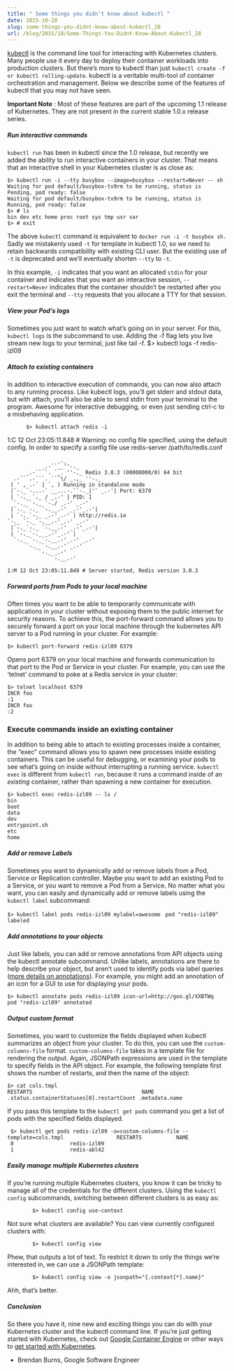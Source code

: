```yaml
---
title: " Some things you didn’t know about kubectl "
date: 2015-10-28
slug: some-things-you-didnt-know-about-kubectl_28
url: /blog/2015/10/Some-Things-You-Didnt-Know-About-Kubectl_28
---
```

[kubectl](https://github.com/kubernetes/kubernetes/blob/master/docs/user-guide/kubectl-overview.md) is the command line tool for interacting with Kubernetes clusters. Many people use it every day to deploy their container workloads into production clusters. But there’s more to kubectl than just `kubectl create -f or kubectl rolling-update`. kubectl is a veritable multi-tool of container orchestration and management. Below we describe some of the features of kubectl that you may not have seen.

**Important Note** : Most of these features are part of the upcoming 1.1 release of Kubernetes. They are not present in the current stable 1.0.x release series.


##### Run interactive commands

`kubectl run` has been in kubectl since the 1.0 release, but recently we added the ability to run interactive containers in your cluster. That means that an interactive shell in your Kubernetes cluster is as close as:

```
$> kubectl run -i --tty busybox --image=busybox --restart=Never -- sh 
Waiting for pod default/busybox-tv9rm to be running, status is Pending, pod ready: false 
Waiting for pod default/busybox-tv9rm to be running, status is Running, pod ready: false 
$> # ls 
bin dev etc home proc root sys tmp usr var 
$> # exit
```
The above `kubectl` command is equivalent to `docker run -i -t busybox sh.` Sadly we mistakenly used `-t` for template in kubectl 1.0, so we need to retain backwards compatibility with existing CLI user. But the existing use of `-t` is deprecated and we’ll eventually shorten `--tty` to `-t`.

In this example, `-i` indicates that you want an allocated `stdin` for your container and indicates that you want an interactive session, `--restart=Never` indicates that the container shouldn’t be restarted after you exit the terminal and `--tty` requests that you allocate a TTY for that session.


##### View your Pod’s logs

Sometimes you just want to watch what’s going on in your server. For this, `kubectl logs` is the subcommand to use. Adding the -f flag lets you live stream new logs to your terminal, just like tail -f.
          $> kubectl logs -f redis-izl09

##### Attach to existing containers

In addition to interactive execution of commands, you can now also attach to any running process. Like kubectl logs, you’ll get stderr and stdout data, but with attach, you’ll also be able to send stdin from your terminal to the program. Awesome for interactive debugging, or even just sending ctrl-c to a misbehaving application.

          $> kubectl attach redis -i


1:C 12 Oct 23:05:11.848 # Warning: no config file specified, using the default config. In order to specify a config file use redis-server /path/to/redis.conf

```
                _._
           _.-``__''-._
      _.-`` `. `_. ''-._ Redis 3.0.3 (00000000/0) 64 bit
  .-`` .-```. ```\/ _.,_ ''-._
 ( ' , .-` | `, ) Running in standalone mode
 |`-._`-...-` __...-.``-._|'` _.-'| Port: 6379
 | `-._ `._ / _.-' | PID: 1
  `-._ `-._ `-./ _.-' _.-'
 |`-._`-._ `-.__.-' _.-'_.-'|
 | `-._`-._ _.-'_.-' | http://redis.io
`-._ `-._`-.__.-'_.-' _.-'
 |`-._`-._ `-.__.-' _.-'_.-'|
 | `-._`-._ _.-'_.-' |
  `-._ `-._`-.__.-'_.-' _.-'
      `-._ `-.__.-' _.-'
          `-._ _.-'
              `-.__.-'

1:M 12 Oct 23:05:11.849 # Server started, Redis version 3.0.3
```

##### Forward ports from Pods to your local machine

Often times you want to be able to temporarily communicate with applications in your cluster without exposing them to the public internet for security reasons. To achieve this, the port-forward command allows you to securely forward a port on your local machine through the kubernetes API server to a Pod running in your cluster. For example:

`$> kubectl port-forward redis-izl09 6379`

Opens port 6379 on your local machine and forwards communication to that port to the Pod or Service in your cluster. For example, you can use the ‘telnet’ command to poke at a Redis service in your cluster:

```
$> telnet localhost 6379 
INCR foo 
:1 
INCR foo 
:2
```

### Execute commands inside an existing container
In addition to being able to attach to existing processes inside a container, the “exec” command allows you to spawn new processes inside existing containers. This can be useful for debugging, or examining your pods to see what’s going on inside without interrupting a running service. `kubectl exec` is different from `kubectl run`, because it runs a command inside of an _existing_ container, rather than spawning a new container for execution.

```
$> kubectl exec redis-izl09 -- ls /
bin
boot
data
dev
entrypoint.sh
etc
home
```


##### Add or remove Labels

Sometimes you want to dynamically add or remove labels from a Pod, Service or Replication controller. Maybe you want to add an existing Pod to a Service, or you want to remove a Pod from a Service. No matter what you want, you can easily and dynamically add or remove labels using the `kubectl label` subcommand:

`$> kubectl label pods redis-izl09 mylabel=awesome `
`pod "redis-izl09" labeled`


##### Add annotations to your objects

Just like labels, you can add or remove annotations from API objects using the kubectl annotate subcommand. Unlike labels, annotations are there to help describe your object, but aren’t used to identify pods via label queries ([more details on annotations](https://github.com/kubernetes/kubernetes/blob/master/docs/user-guide/annotations.md#annotations)). For example, you might add an annotation of an icon for a GUI to use for displaying your pods.

`$> kubectl annotate pods redis-izl09 icon-url=http://goo.gl/XXBTWq `
`pod "redis-izl09" annotated`


##### Output custom format

Sometimes, you want to customize the fields displayed when kubectl summarizes an object from your cluster. To do this, you can use the `custom-columns-file` format. `custom-columns-file` takes in a template file for rendering the output. Again, JSONPath expressions are used in the template to specify fields in the API object. For example, the following template first shows the number of restarts, and then the name of the object:

```
$> cat cols.tmpl 
RESTARTS                                   NAME 
.status.containerStatuses[0].restartCount .metadata.name
```

If you pass this template to the `kubectl get pods` command you get a list of pods with the specified fields displayed.

```
 $> kubectl get pods redis-izl09 -o=custom-columns-file --template=cols.tmpl                 RESTARTS           NAME 
 0                  redis-izl09 
 1                  redis-abl42
```

##### Easily manage multiple Kubernetes clusters

If you’re running multiple Kubernetes clusters, you know it can be tricky to manage all of the credentials for the different clusters. Using the `kubectl config` subcommands, switching between different clusters is as easy as:

            $> kubectl config use-context

Not sure what clusters are available? You can view currently configured clusters with:

            $> kubectl config view

Phew, that outputs a lot of text. To restrict it down to only the things we’re interested in, we can use a JSONPath template:

            $> kubectl config view -o jsonpath="{.context[*].name}"

Ahh, that’s better.


##### Conclusion

So there you have it, nine new and exciting things you can do with your Kubernetes cluster and the kubectl command line. If you’re just getting started with Kubernetes, check out [Google Container Engine](https://cloud.google.com/container-engine/) or other ways to [get started with Kubernetes](http://kubernetes.io/gettingstarted/).

- Brendan Burns, Google Software Engineer
